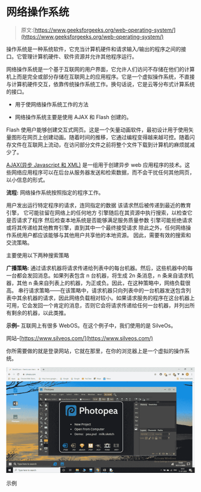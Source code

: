 # 网络操作系统

> 原文:[https://www.geeksforgeeks.org/web-operating-system/](https://www.geeksforgeeks.org/web-operating-system/)

操作系统是一种系统软件，它充当计算机硬件和请求输入/输出的程序之间的接口。它管理计算机硬件、软件资源并允许其他程序运行。

网络操作系统是一个基于互联网的用户界面，它允许人们访问不存储在他们的计算机上而是完全或部分存储在互联网上的应用程序。它是一个虚拟操作系统，不直接与计算机硬件交互，依靠传统操作系统工作。换句话说，它是云等分布式计算系统的接口。

*   用于使网络操作系统工作的方法

*   网络操作系统主要是使用 AJAX 和 Flash 创建的。

Flash 使用户能够创建交互式网页。这是一个矢量动画软件，最初设计用于使用矢量图形在网页上创建动画。随着时间的推移，它通过编程变得越来越可控。随着闪存文件在互联网上流动，在访问部分文件之前将整个文件下载到计算机的麻烦就减少了。

[AJAX(异步 Javascript 和 XML)](https://www.geeksforgeeks.org/ajax-introduction/) 是一组用于创建异步 web 应用程序的技术。这些网络应用程序可以在后台从服务器发送和检索数据，而不会干扰任何其他网页，以小信息的形式。

**流程:**
网络操作系统按照指定的程序工作。

用户发出运行特定程序的请求，连同指定的数据
该请求然后被传递到最近的教育引擎， 它可能驻留在网络上的任何地方
引擎随后在其资源中执行搜索，以检查它是否请求了程序
然后检查本地系统是否能够满足服务质量参数
引擎可能拒绝请求或将其传递给其他教育引擎，直到其中一个最终接受请求
除此之外，任何网络操作系统用户都应该能够与其他用户共享他的本地资源。 因此，需要有效的搜索和交流策略。

主要使用以下两种搜索策略

**广播策略:**
通过请求机器将请求传递给列表中的每台机器。然后，这些机器中的每一台都会发回消息。如果列表包含 n 台机器，将生成 2n 条消息，n 条来自请求机器，其他 n 条来自列表上的机器，为正或负。因此，在这种策略中，网络负载很高。
串行请求策略——在该策略中，请求机器只向列表中的一台机器发送包含列表中其余机器的请求，因此网络负载相对较小。如果请求服务的程序在这台机器上可用，它会发回一个肯定的消息，否则它会将请求传递给任何一台机器，并列出所有剩余的机器，以此类推。

**示例–**
互联网上有很多 WebOS。在这个例子中，我们使用的是 SilveOs。

网站–[https://www.silveos.com/](https://www.silveos.com/)

你所需要做的就是登录网站，它就在那里，在你的浏览器上是一个虚拟的操作系统。

![](img/ced941d128c5024af4c1540f1758f537.png)

示例